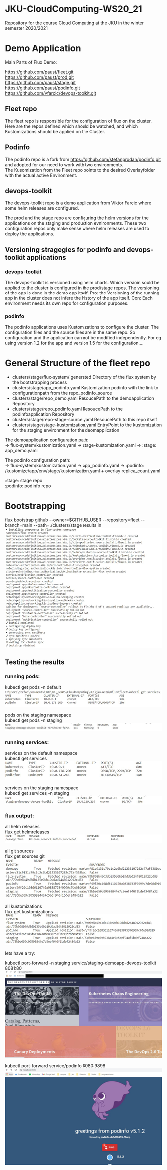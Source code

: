
# JKU-CloudComputing-WS20_21 
Repository for the course Cloud Computing at the JKU in the winter semester 2020/2021

# Demo Application

Main Parts of Flux Demo:

https://github.com/paust/fleet.git  
https://github.com/paust/prod.git  
https://github.com/paust/stage.git  
https://github.com/paust/podinfo.git   
https://github.com/vfarcic/devops-toolkit.git  


## Fleet repo  

The fleet repo is responsible for the configuration of flux on the cluster. Here are the repos defined which should be watched, and which Kustomizations should be applied on the Cluster. 

## Podinfo  

The podinfo repo is a fork from https://github.com/stefanprodan/podinfo.git and adopted for our need to work with two environments.  
The Kusomization from the Fleet repo points to the desired Overlayfolder with the actual active Environment.

## devops-toolkit
The devops-toolkit repo is a demo application from Viktor Farcic where some helm releases are configured.

The prod and the stage repo are configuring the helm versions for the applications on the staging and production evnironments.
These two configuration repos only make sense where helm releases are used to deploy the applications.

## Versioning stragegies for podinfo and devops-toolkit applications

### devops-toolkit  
The devops-toolkit is versioned using helm charts. Which versioin sould be applied to the cluster is configured in the prod/stage repos. The versioning of the app is done in the demo app itself. Pro: the Versioning of the running app in the cluster does not infere the history of the app itself. Con: Each environment needs its own repo for configuration purposes.

### podinfo
 The podinfo applications uses Kustomizations to configure the cluster. The configuration files and the source files are in the same repo. So configuration and the application can not be modified independently. For eg using version 1.2 for the app and version 1.5 for the configuration.... 

# General Structure of the fleet repo
 
-  clusters/stage/flux-system/      generated Directory of the flux system by the bootstrapping process
-  clusters/stage/app_podinfo.yaml      Kustomization podinfo with the link to configurationpath from the repo_podinfo_source         
-  clusters/stage/repo_demo.yaml    ResoucePath to the demoapplication Repository
-  clusters/stage/repo_podinfo.yaml         ResoucePath to the podinfoapplication Repository
-  clusters/stage/repo-stage-source.yaml    ResoucePath to this repo itself   
-  clusters/stage/stage-kustomization.yaml   EntryPoint to the kustomization for the staging environment for the deomapplication 

The demoapplication configuration path:  
-> flux-system/kustomization.yaml -> stage-kustomization.yaml -> :stage: app_demo.yaml  


The podinfo configuration path:  
-> flux-system/kustomization.yaml -> app_podinfo.yaml -> :podinfo: /kustomize/app/env/stage/kustomization.yaml + overlay replica_count.yaml  

:stage: stage repo  
:podinfo: podinfo repo  

# Bootstrapping  

flux bootstrap github 
	--owner=$GITHUB_USER --repository=fleet
	--branch=main 
	--path=./clusters/stage
results in 
![no Pictures available](./images/bootstrap.jpg "Bootstrapping process")

## Testing the results 

### running pods:   
kubectl get pods -n default  
![](./images/podinfo_pod.jpg "Running Pods podinfo")  

pods on the staging namespace  
kubectl get pods -n staging   
![](./images/demoapp_pod.jpg "Running Pods for demoapp")

### running services:  
services on the default namespace  
kubectl get services  
![](./images/services.jpg "services for podinfo")

services on the staging namespace  
kubectl get services -n staging  
![](./images/services_staging.jpg "services for demoapp")


### flux output:  
all helm releases  
flux get helmreleases  
![](./images/helmrelease.jpg "all helmreleases")

all git sources  
flux get sources git  
![](./images/gitsources.jpg "all git sources")

all kustomizations  
flux get kustomizations  
![](./images/kustomizations.jpg "all kustomizations")

lets have a try:  

kubectl port-forward -n staging service/staging-demoapp-devops-toolkit 8081:80  
![](./images/demoapp_screenshot.jpg "Screenshot demoapp")

kubectl port-forward service/podinfo 8080:9898   
![](./images/podinfo_screenshot.jpg "Screenshot poinfoapp")




